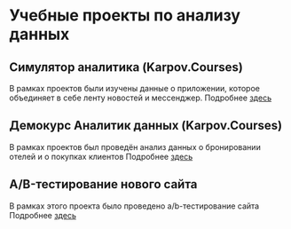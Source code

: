 # Учебные проекты по анализу данных

## Симулятор аналитика (Karpov.Courses)

В рамках проектов были изучены данные о приложении, которое объединяет в себе ленту новостей и мессенджер.
Подробнее [здесь](https://github.com/allopachuk/study_projects/tree/main/%D0%BA%D1%83%D1%80%D1%81%20%D1%81%D0%B8%D0%BC%D1%83%D0%BB%D1%8F%D1%82%D0%BE%D1%80%20%D0%B0%D0%BD%D0%B0%D0%BB%D0%B8%D1%82%D0%B8%D0%BA%D0%B0)

## Демокурс Аналитик данных (Karpov.Courses)

В рамках проектов был проведён анализ данных о бронировании отелей и о покупках клиентов
Подробнее [здесь](https://github.com/allopachuk/study_projects/tree/main/%D0%B4%D0%B5%D0%BC%D0%BE%D0%BA%D1%83%D1%80%D1%81%20%D0%B0%D0%BD%D0%B0%D0%BB%D0%B8%D1%82%D0%B8%D0%BA%20%D0%B4%D0%B0%D0%BD%D0%BD%D1%8B%D1%85)

## A/B-тестирование нового сайта

В рамках этого проекта было проведено a/b-тестирование сайта
Подробнее [здесь](https://github.com/allopachuk/study_projects/tree/main/ab-%D1%82%D0%B5%D1%81%D1%82%D0%B8%D1%80%D0%BE%D0%B2%D0%B0%D0%BD%D0%B8%D0%B5%20%D1%81%D0%B0%D0%B9%D1%82%D0%B0)
